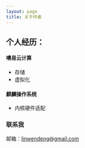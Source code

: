 ```yaml
---
layout: page
title: 关于作者
---
```


## 个人经历：

#### 噢易云计算

 - 存储
 - 虚拟化

#### 麒麟操作系统

 - 内核硬件适配

### 联系我

邮箱：linwendeng@gmail.com

